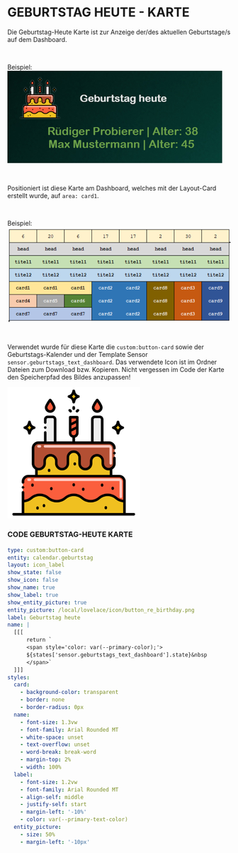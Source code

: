 # GEBURTSTAG HEUTE - KARTE


Die Geburtstag-Heute Karte ist zur Anzeige der/des aktuellen Geburtstage/s auf dem Dashboard. 

<br>

Beispiel:
![Beispiel](https://raw.githubusercontent.com/MaxxKra/README_images/master/Geburtstagskalender/Dashboard_Karte_Geb-Heute.png)
  
<br>

Positioniert ist diese Karte am Dashboard, welches mit der Layout-Card erstellt wurde, auf `area: card1`.

<br>

Beispiel:
![Beispiel](https://raw.githubusercontent.com/MaxxKra/README_images/master/Geburtstagskalender/Dashboard_Layout_Aufteilung.png)
  
<br>

Verwendet wurde für diese Karte die `custom:button-card` sowie der Geburtstags-Kalender und der Template Sensor `sensor.geburtstags_text_dashboard`. Das verwendete Icon ist im Ordner Dateien zum Download bzw. Kopieren. Nicht vergessen im Code der Karte den Speicherpfad des Bildes anzupassen!

<img src="https://raw.githubusercontent.com/MaxxKra/README_images/master/Geburtstagskalender/button_re_birthday.png" alt="Example" width="300"/>


### CODE GEBURTSTAG-HEUTE KARTE


```yaml
type: custom:button-card
entity: calendar.geburtstag
layout: icon_label
show_state: false
show_icon: false
show_name: true
show_label: true
show_entity_picture: true
entity_picture: /local/lovelace/icon/button_re_birthday.png
label: Geburtstag heute
name: |
  [[[ 
      return `
      <span style='color: var(--primary-color);'>
      ${states['sensor.geburtstags_text_dashboard'].state}&nbsp
      </span>`
  ]]]
styles:
  card:
    - background-color: transparent
    - border: none
    - border-radius: 0px
  name:
    - font-size: 1.3vw
    - font-family: Arial Rounded MT
    - white-space: unset
    - text-overflow: unset
    - word-break: break-word
    - margin-top: 2%
    - width: 100%
  label:
    - font-size: 1.2vw
    - font-family: Arial Rounded MT
    - align-self: middle
    - justify-self: start
    - margin-left: '-10%'
    - color: var(--primary-text-color)
  entity_picture:
    - size: 50%
    - margin-left: '-10px'
```